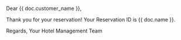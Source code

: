 <p>Dear {{ doc.customer_name }},</p>

<p>Thank you for your reservation! Your Reservation ID is {{ doc.name }}.</p>

<p>Regards,
Your Hotel Management Team</p>
